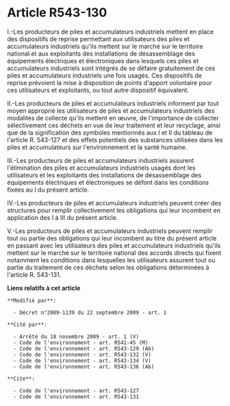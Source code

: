 # Article R543-130

I.-Les producteurs de piles et accumulateurs industriels mettent en place des dispositifs de reprise permettant aux
utilisateurs des piles et accumulateurs industriels qu'ils mettent sur le marché sur le territoire national et aux
exploitants des installations de désassemblage des équipements électriques et électroniques dans lesquels ces piles et
accumulateurs industriels sont intégrés de se défaire gratuitement de ces piles et accumulateurs industriels une fois usagés.
Ces dispositifs de reprise prévoient la mise à disposition de points d'apport volontaire pour ces utilisateurs et
exploitants, ou tout autre dispositif équivalent. 

II.-Les producteurs de piles et accumulateurs industriels informent par tout moyen approprié les utilisateurs de piles et
accumulateurs industriels des modalités de collecte qu'ils mettent en œuvre, de l'importance de collecter sélectivement ces
déchets en vue de leur traitement et leur recyclage, ainsi que de la signification des symboles mentionnés aux I et II du
tableau de l'article R. 543-127 et des effets potentiels des substances utilisées dans les piles et accumulateurs sur
l'environnement et la santé humaine. 

III.-Les producteurs de piles et accumulateurs industriels assurent l'élimination des piles et accumulateurs industriels
usagés dont les utilisateurs et les exploitants des installations de désassemblage des équipements électriques et
électroniques se défont dans les conditions fixées au I du présent article. 

IV.-Les producteurs de piles et accumulateurs industriels peuvent créer des structures pour remplir collectivement les
obligations qui leur incombent en application des I à III du présent article.

V.-Les producteurs de piles et accumulateurs industriels peuvent remplir tout ou partie des obligations qui leur incombent au
titre du présent article en passant avec les utilisateurs des piles et accumulateurs industriels qu'ils mettent sur le marché
sur le territoire national des accords directs qui fixent notamment les conditions dans lesquelles les utilisateurs assurent
tout ou partie du traitement de ces déchets selon les obligations déterminées à l'article R. 543-131.

**Liens relatifs à cet article**

	**Modifié par**:

	  - Décret n°2009-1139 du 22 septembre 2009 - art. 1

	**Cité par**:

	  - Arrêté du 18 novembre 2009 - art. 1 (V)
	  - Code de l'environnement - art. R541-45 (M)
	  - Code de l'environnement - art. R543-129 (Ab)
	  - Code de l'environnement - art. R543-132 (V)
	  - Code de l'environnement - art. R543-134 (V)
	  - Code de l'environnement - art. R543-136 (Ab)

	**Cite**:

	  - Code de l'environnement - art. R543-127
	  - Code de l'environnement - art. R543-131
